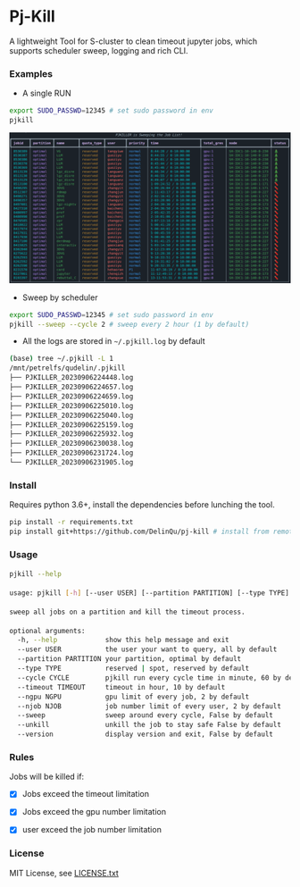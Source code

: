 # Pj-Kill
A lightweight Tool for S-cluster to clean timeout jupyter jobs, which supports scheduler sweep, logging and rich CLI.

### Examples

- A single RUN
```zsh
export SUDO_PASSWD=12345 # set sudo password in env
pjkill 
```
![](.assert/overview.png)

- Sweep by scheduler
```zsh
export SUDO_PASSWD=12345 # set sudo password in env
pjkill --sweep --cycle 2 # sweep every 2 hour (1 by default)
``` 

- All the logs are stored in `~/.pjkill.log` by default
```zsh
(base) tree ~/.pjkill -L 1
/mnt/petrelfs/qudelin/.pjkill
├── PJKILLER_20230906224448.log
├── PJKILLER_20230906224657.log
├── PJKILLER_20230906224659.log
├── PJKILLER_20230906225010.log
├── PJKILLER_20230906225040.log
├── PJKILLER_20230906225159.log
├── PJKILLER_20230906225932.log
├── PJKILLER_20230906230038.log
├── PJKILLER_20230906231724.log
└── PJKILLER_20230906231905.log
```

### Install

Requires python 3.6+, install the dependencies before lunching the tool.

```zsh
pip install -r requirements.txt
pip install git+https://github.com/DelinQu/pj-kill # install from remote repo
```


### Usage

```bash
pjkill --help                                                                                                                                         

usage: pjkill [-h] [--user USER] [--partition PARTITION] [--type TYPE] [--cycle CYCLE] [--timeout TIMEOUT] [--ngpu NGPU] [--njob NJOB] [--sweep] [--unkill] [--version]

sweep all jobs on a partition and kill the timeout process.

optional arguments:
  -h, --help            show this help message and exit
  --user USER           the user your want to query, all by default
  --partition PARTITION your partition, optimal by default
  --type TYPE           reserved | spot, reserved by default
  --cycle CYCLE         pjkill run every cycle time in minute, 60 by default
  --timeout TIMEOUT     timeout in hour, 10 by default
  --ngpu NGPU           gpu limit of every job, 2 by default
  --njob NJOB           job number limit of every user, 2 by default
  --sweep               sweep around every cycle, False by default
  --unkill              unkill the job to stay safe False by default
  --version             display version and exit, False by default
```

### Rules

Jobs will be killed if:

- [x] Jobs exceed the timeout limitation

- [x] Jobs exceed the gpu number limitation

- [x] user exceed the job number limitation

### License

MIT License, see [LICENSE.txt](LICENSE.txt)

